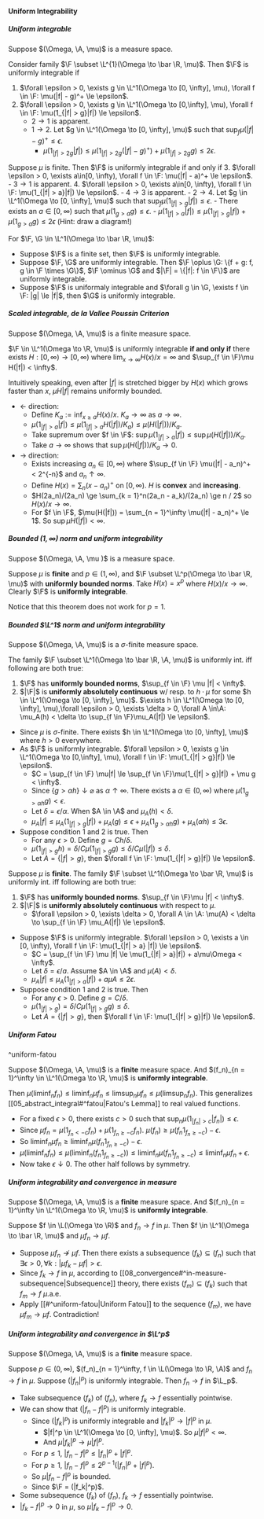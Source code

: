 #### Uniform Integrability

##### Uniform integrable

Suppose $(\Omega, \A, \mu)$ is a measure space.

Consider family $\F \subset \L^{1}(\Omega \to \bar \R, \mu)$. Then $\F$ is uniformly integrable if
1. $\forall \epsilon > 0, \exists g \in \L^1(\Omega \to [0, \infty], \mu), \forall f \in \F: \mu(|f| - g)^+ \le \epsilon$.
2. $\forall \epsilon > 0, \exists g \in \L^1(\Omega \to [0,\infty], \mu), \forall f \in \F: \mu(1_{|f| > g}|f|) \le \epsilon$.
    - $2 \to 1$ is apparent.
    - $1 \to 2$. Let $g \in \L^1(\Omega \to [0, \infty], \mu)$ such that $\sup_f \mu(|f| - g)^+ \le \epsilon$.
        - $\mu(1_{|f| > 2g} |f|) \le \mu(1_{|f| > 2g}(|f| - g)^+) + \mu(1_{|f| > 2g} g) \le 2\epsilon$.

Suppose $\mu$ is finite. Then $\F$ is uniformly integrable if and only if
3. $\forall \epsilon > 0, \exists a\in[0, \infty), \forall f \in \F: \mu(|f| - a)^+ \le \epsilon$.
    - $3 \to 1$ is apparent.
4. $\forall \epsilon > 0, \exists a\in[0, \infty), \forall f \in \F: \mu(1_{|f| > a}|f|) \le \epsilon$.
    - $4 \to 3$ is apparent.
    - $2 \to 4$. Let $g \in \L^1(\Omega \to [0, \infty], \mu)$ such that $\sup_f \mu(1_{|f| > g}|f|) \le \epsilon$.
        - There exists an $a \in[0,\infty)$ such that $\mu(1_{g > a}g) \le \epsilon$.
        - $\mu(1_{|f| > a}|f|) \le \mu(1_{|f| > g} |f|) + \mu(1_{g > a} g) \le 2 \epsilon$ (Hint: draw a diagram!)

For $\F, \G \in \L^1(\Omega \to \bar \R, \mu)$:
- Suppose $\F$ is a finite set, then $\F$ is uniformly integrable.
- Suppose $\F, \G$ are uniformly integrable. Then $\F \oplus \G: \{f + g: f, g \in \F \times \G\}$, $\F \ominus \G$ and $|\F| = \{|f|: f \in \F\}$ are uniformly integrable.
- Suppose $\F$ is uniformaly integrable and $\forall g \in \G, \exists f \in \F: |g| \le |f|$, then $\G$ is uniformly integrable.

##### Scaled integrable, de la Vallee Poussin Criterion

Suppose $(\Omega, \A, \mu)$ is a finite measure space.

$\F \in \L^1(\Omega \to \R, \mu)$ is uniformly integrable **if and only if** there exists $H: [0, \infty) \to [0, \infty)$ where $\lim_{x \to \infty}H(x) / x = \infty$ and $\sup_{f \in \F}\mu H(|f|) < \infty$.

Intuitively speaking, even after $|f|$ is stretched bigger by $H(x)$ which grows faster than $x$, $\mu H|f|$ remains uniformly bounded.

- $\leftarrow$ direction:
    - Define $K_a := \inf_{x \ge a}H(x) / x$. $K_a \to \infty$ as $a \to \infty$.
    - $\mu(1_{|f| > a} |f|) \le \mu(1_{|f| > a}H(|f|)/K_a) \le \mu(H(|f|))/K_a$.
    - Take supremum over $f \in \F$: $\sup \mu(1_{|f| > a} |f|) \le \sup \mu(H(|f|))/K_a$.
    - Take $a \to \infty$ shows that $\sup\mu(H(|f|)) / K_a \to 0$.
- $\to$ direction:
    - Exists increasing $a_n \in [0, \infty)$ where $\sup_{f \in \F} \mu(|f| - a_n)^+ < 2^{-n}$ and $a_n \uparrow \infty$.
    - Define $H(x) = \sum_{n} (x - a_n)^+$ on $[0, \infty)$. $H$ is **convex** and **increasing**.
    - $H(2a_n)/(2a_n) \ge \sum_{k = 1}^n(2a_n - a_k)/(2a_n) \ge n / 2$ so $H(x) / x \to \infty$.
    - For $f \in \F$, $\mu(H(|f|)) = \sum_{n = 1}^\infty \mu(|f| - a_n)^+ \le 1$. So $\sup\mu H(|f|) < \infty$.

##### Bounded $(1, \infty)$ norm and uniform integrability

Suppose $(\Omega, \A, \mu )$ is a measure space.

Suppose $\mu$ is **finite** and $p \in (1, \infty)$, and $\F \subset \L^p(\Omega \to \bar \R, \mu)$ with **uniformly bounded norms**. Take $H(x) = x^p$ where $H(x) / x \to \infty$. Clearly $\F$ is **uniformly integrable**.

Notice that this theorem does not work for $p = 1$.

##### Bounded $\L^1$ norm and uniform integrability

Suppose $(\Omega, \A, \mu)$ is a $\sigma$-finite measure space.

The family $\F \subset \L^1(\Omega \to \bar \R, \A, \mu)$ is uniformly int. iff following are both true:
1. $\F$ has **uniformly bounded norms**, $\sup_{f \in \F} \mu |f| < \infty$.
2. $|\F|$ is **uniformly absolutely continuous** w/ resp. to $h\cdot \mu$ for some $h \in \L^1(\Omega \to [0, \infty], \mu)$.
   $\exists h \in \L^1(\Omega \to [0, \infty], \mu),\forall \epsilon > 0, \exists \delta > 0, \forall A \in\A: \mu_A(h) < \delta \to \sup_{f \in \F}\mu_A(|f|) \le \epsilon$.

- Since $\mu$ is $\sigma$-finite. There exists $h \in \L^1(\Omega \to [0, \infty], \mu)$ where $h > 0$ everywhere.
- As $\F$ is uniformly integrable. $\forall \epsilon > 0, \exists g \in \L^1(\Omega \to [0,\infty], \mu), \forall f \in \F: \mu(1_{|f| > g}|f|) \le \epsilon$.
    - $C = \sup_{f \in \F} \mu|f| \le \sup_{f \in \F}\mu(1_{|f| > g}|f|) + \mu g < \infty$.
    - Since $\{g > \alpha h\} \downarrow \varnothing$ as $\alpha \uparrow \infty$. There exists a $\alpha \in (0, \infty)$ where $\mu(1_{g > \alpha h} g) < \epsilon$.
    - Let $\delta = \epsilon / \alpha$. When $A \in \A$ and $\mu_A(h) < \delta$.
    - $\mu_A |f| \le \mu_A(1_{|f| > g}|f|) + \mu_A(g)\le \epsilon + \mu_A(1_{g > \alpha h} g) + \mu_A(\alpha h) \le 3 \epsilon$.
- Suppose condition 1 and 2 is true. Then
    - For any $\epsilon > 0$. Define $g = C h / \delta$.
    - $\mu(1_{|f| > g} h) = \delta / C \mu(1_{|f| > g} g)\le \delta / C \mu (|f|) \le \delta$.
    - Let $A = \{|f| > g\}$, then $\forall f \in \F: \mu(1_{|f| > g}|f|) \le \epsilon$.

Suppose $\mu$ is **finite**. The family $\F \subset \L^1(\Omega \to \bar \R, \mu)$ is uniformly int. iff following are both true:

1. $\F$ has **uniformly bounded norms**. $\sup_{f \in \F}\mu |f| < \infty$.
2. $|\F|$ is **uniformly absolutely continuous** with respect to $\mu$.
    - $\forall \epsilon > 0, \exists \delta > 0, \forall A \in \A: \mu(A) < \delta \to \sup_{f \in \F} \mu_A(|f|) \le \epsilon$.

- Suppose $\F$ is uniformly integrable. $\forall \epsilon > 0, \exists a \in [0, \infty), \forall f \in \F: \mu(1_{|f| > a} |f|) \le \epsilon$.
    - $C = \sup_{f \in \F} \mu |f| \le \mu(1_{|f| > a}|f|) + a\mu\Omega < \infty$.
    - Let $\delta = \epsilon / a$. Assume $A \in \A$ and $\mu(A) < \delta$.
    - $\mu_A|f| \le \mu_A(1_{|f| > a}|f|) + a \mu A \le 2 \epsilon$.
- Suppose condition 1 and 2 is true. Then
    - For any $\epsilon > 0$. Define $g = C / \delta$.
    - $\mu(1_{|f| > g}) = \delta / C \mu (1_{|f| > g} g) \le \delta$.
    - Let $A = \{|f| > g\}$, then $\forall f \in \F: \mu(1_{|f| > g}|f|) \le \epsilon$.

##### Uniform Fatou

 ^uniform-fatou

Suppose $(\Omega, \A, \mu)$ is a **finite** measure space. And $(f_n)_{n = 1}^\infty \in \L^1(\Omega \to \R, \mu)$ is **uniformly integrable**.

Then $\mu (\liminf_n f_n) \le \liminf_n \mu f_n \le \limsup_n \mu f_n \le \mu (\limsup_n f_n)$. This generalizes [[05_abstract_integral#^fatou|Fatou's Lemma]] to real valued functions.

- For a fixed $\epsilon > 0$, there exists $c > 0$ such that $\sup_n\mu(1_{|f_n| > c} |f_n|) \le \epsilon$.
- Since $\mu f_n = \mu (1_{f_n < -c} f_n) + \mu(1_{f_n \ge -c} f_n)$. $\mu(f_n) \ge \mu(f_n1_{f_n \ge -c}) - \epsilon$.
- So $\liminf_n \mu f_n \ge \liminf_n \mu(f_n 1_{f_n \ge -c}) - \epsilon$.
- $\mu(\liminf_n f_n) \le \mu(\liminf_n (f_n 1_{f_n \ge -c})) \le \liminf_n \mu(f_n 1_{f_n \ge -c}) \le \liminf_n \mu f_n + \epsilon$.
- Now take $\epsilon \downarrow 0$. The other half follows by symmetry.

##### Uniform integrability and convergence in measure

Suppose $(\Omega, \A, \mu)$ is a **finite** measure space. And $(f_n)_{n = 1}^\infty \in \L^1(\Omega \to \R, \mu)$ is **uniformly integrable**.

Suppose $f \in \L(\Omega \to \R)$ and $f_n \to f$ in $\mu$. Then $f \in \L^1(\Omega \to \bar \R, \mu)$ and $\mu f_n \to \mu f$.
- Suppose $\mu f_n \not\to \mu f$. Then there exists a subsequence $(f_k)\subseteq(f_n)$ such that $\exists \epsilon > 0, \forall k: |\mu f_k - \mu f| > \epsilon$.
- Since $f_k \to f$ in $\mu$, according to [[08_convergence#^in-measure-subsequence|Subsequence]] theory, there exists $(f_m) \subseteq (f_k)$ such that $f_m \to f$ $\mu$.a.e.
- Apply [[#^uniform-fatou|Uniform Fatou]] to the sequence $(f_m)$, we have $\mu f_m \to \mu f$. Contradiction!

##### Uniform integrability and convergence in $\L^p$

Suppose $(\Omega, \A, \mu)$ is a **finite** measure space.

Suppose $p \in (0, \infty)$, $(f_n)_{n = 1}^\infty, f \in \L(\Omega \to \R, \A)$ and $f_n \to f$ in $\mu$. Suppose $(|f_n|^p)$ is uniformly integrable. Then $f_n \to f$ in $\L_p$.

- Take subsequence $(f_k)$ of $(f_n)$, where $f_k \to f$ essentially pointwise.
- We can show that $(|f_n - f|^p)$ is uniformly integrable.
    - Since $(|f_k|^p)$ is uniformly integrable and $|f_k|^p \to |f|^p$ in $\mu$.
        - $|f|^p \in \L^1(\Omega \to [0, \infty], \mu)$. So $\mu |f|^p < \infty$.
        - And $\mu |f_k|^p \to \mu |f|^p$.
    - For $p \le 1$, $|f_n - f|^p \le |f_n|^p + |f|^p$.
    - For $p \ge 1$, $|f_n - f|^p \le 2^{p - 1} (|f_n|^p + |f|^p)$.
    - So $\mu |f_n - f|^p$ is bounded.
    - Since $\F = (|f_k|^p)$.
- Some subsequence $(f_k)$ of $(f_n)$, $f_k \to f$ essentially pointwise.
- $|f_k - f|^p \to 0$ in $\mu$, so $\mu|f_k - f|^p \to 0$.

